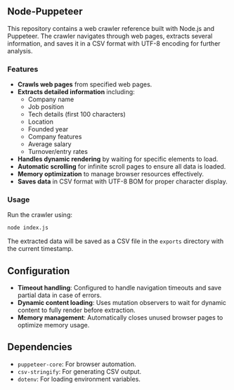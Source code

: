 ## Node-Puppeteer
This repository contains a web crawler reference built with Node.js and Puppeteer. The crawler navigates through web pages, extracts several information, and saves it in a CSV format with UTF-8 encoding for further analysis.

### Features

- **Crawls web pages** from specified web pages.
- **Extracts detailed information** including:
  - Company name
  - Job position
  - Tech details (first 100 characters)
  - Location
  - Founded year
  - Company features
  - Average salary
  - Turnover/entry rates
- **Handles dynamic rendering** by waiting for specific elements to load.
- **Automatic scrolling** for infinite scroll pages to ensure all data is loaded.
- **Memory optimization** to manage browser resources effectively.
- **Saves data** in CSV format with UTF-8 BOM for proper character display.

### Usage

Run the crawler using:
```bash
node index.js
```

The extracted data will be saved as a CSV file in the `exports` directory with the current timestamp.

## Configuration

- **Timeout handling**: Configured to handle navigation timeouts and save partial data in case of errors.
- **Dynamic content loading**: Uses mutation observers to wait for dynamic content to fully render before extraction.
- **Memory management**: Automatically closes unused browser pages to optimize memory usage.

## Dependencies

- `puppeteer-core`: For browser automation.
- `csv-stringify`: For generating CSV output.
- `dotenv`: For loading environment variables.